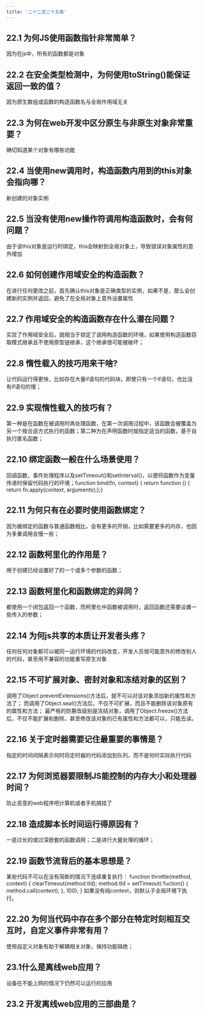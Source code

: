 ```yaml
---
title: '二十二至二十五章'
---
```


## 22.1 为何JS使用函数指针非常简单？
因为在js中，所有的函数都是对象

## 22.2 在安全类型检测中，为何使用toString()能保证返回一致的值？
因为原生数组或函数的构造函数名与全局作用域无关

## 22.3 为何在web开发中区分原生与非原生对象非常重要？
确切知道某个对象有哪些功能

## 22.4 当使用new调用时，构造函数内用到的this对象会指向哪？
新创建的对象实例

## 22.5 当没有使用new操作符调用构造函数时，会有何问题？
由于该this对象是运行时绑定，this会映射到全局对象上，导致错误对象属性的意外增加

## 22.6 如何创建作用域安全的构造函数？
在进行任何更改之前，首先确认this对象是正确类型的实例，如果不是，那么会创建新的实例并返回，避免了在全局对象上意外设置属性

## 22.7 作用域安全的构造函数存在什么潜在问题？
实现了作用域安全后，就相当于锁定了调用构造函数的环境，如果使用构造函数窃取模式继承且不使用原型链继承，这个继承很可能被破坏；

## 22.8 惰性载入的技巧用来干啥?
让代码运行得更快，比如存在大量if语句的代码块，即使只有一个if语句，也比没有if语句的慢；

## 22.9 实现惰性载入的技巧有？
第一种是在函数在被调用时再处理函数，在第一次调用过程中，该函数会被覆盖为另一个按合适方式执行的函数；第二种为在声明函数时就指定适当的函数，基于自执行匿名函数；

## 22.10 绑定函数一般在什么场景使用？
回调函数，事件处理程序以及setTimeout()和setInterval()，以便将函数作为变量传递时保留代码执行的环境；function bind(fn, context) { return function () { return fn.apply(context, arguments);};}

## 22.11 为何只有在必要时使用函数绑定？
因为被绑定的函数与普通函数相比，会有更多的开销，比如需要更多的内存，也因为多重调用会慢一些；

## 22.12 函数柯里化的作用是？
用于创建已经设置好了的一个或多个参数的函数；

## 22.13 函数柯里化和函数绑定的异同？
都使用一个闭包返回一个函数，而柯里化中函数被调用时，返回函数还需要设置一些传入的参数；

## 22.14 为何js共享的本质让开发者头疼？
任何任何对象都可以被同一运行环境的代码改变，开发人员很可能意外的修改别人的代码，甚至用不兼容的功能重写原生对象

## 22.15 不可扩展对象、密封对象和冻结对象的区别？
调用了Object.preventExtensions()方法后，就不可以对该对象添加新的属性和方法了；
而调用了Object.seal()方法后，不仅不可扩展，而且不能删除该对象原有的属性和方法；
最严格的防篡改级别是冻结对象，调用了Object.freeze()方法后，不仅不能扩展和删除，甚至修改该对象的已有属性和方法都可以，只能去读。

## 22.16 关于定时器需要记住最重要的事情是？
指定的时间间隔表示何时将定时器的代码添加到队列，而不是何时实际执行代码

## 22.17 为何浏览器要限制JS能控制的内存大小和处理器时间？
防止恶意的web程序吧计算机或者手机搞挂了

## 22.18 造成脚本长时间运行得原因有？
一是过长的或过深嵌套的函数调用；二是进行大量处理的循环；

## 22.19 函数节流背后的基本思想是？
某些代码不可以在没有简断的情况下连续重复执行：
function throttle(method, context) {
       clearTimeout(method.tId);
      method.tId = setTimeout( fuction() {
          method.call(context);
      }, 100);
}  如果没有纯context，则默认子全局环境下执行。

## 22.20 为何当代码中存在多个部分在特定时刻相互交互时，自定义事件非常有用？
使用自定义对象有助于解耦相关对象，保持功能隔绝；

## 23.1什么是离线web应用？
设备在不能上网的情况下仍然可以运行的应用

## 23.2 开发离线web应用的三部曲是？
